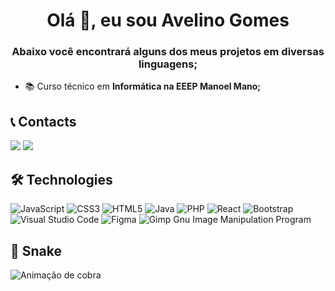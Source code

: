 ### 
<h1 align="center">Olá 👋, eu sou Avelino Gomes</h1>
<h3 align="center">Abaixo você encontrará alguns dos meus projetos em diversas linguagens; </h3>

- 📚 Curso técnico em **Informática na EEEP Manoel Mano;**


## 📞 Contacts
<div> <a href="https://instagram.com/avelinolima_?igshid=Zjc2ZTc4Nzk="><img src="https://img.shields.io/badge/-Instagram-%23E4405F?style=for-the-badge&logo=instagram&logoColor=white"></a>
  <a href = "mailto:gomesavelino2020@gmail.com"><img src="https://img.shields.io/badge/-Gmail-%23333?style=for-the-badge&logo=gmail&logoColor=white"  target="_blank" rel="noopener noreferrer"></a>

## 🛠 Technologies
![JavaScript](https://img.shields.io/badge/javascript-%23323330.svg?style=for-the-badge&logo=javascript&logoColor=%23F7DF1E) 
![CSS3](https://img.shields.io/badge/css3-%231572B6.svg?style=for-the-badge&logo=css3&logoColor=white) 
![HTML5](https://img.shields.io/badge/html5-%23E34F26.svg?style=for-the-badge&logo=html5&logoColor=white) 
![Java](https://img.shields.io/badge/java-%23ED8B00.svg?style=for-the-badge&logo=java&logoColor=white) 
![PHP](https://img.shields.io/badge/php-%23777BB4.svg?style=for-the-badge&logo=php&logoColor=white) 
![React](https://img.shields.io/badge/react-%2320232a.svg?style=for-the-badge&logo=react&logoColor=%2361DAFB)
![Bootstrap](https://img.shields.io/badge/bootstrap-%23563D7C.svg?style=for-the-badge&logo=bootstrap&logoColor=white) 	
![Visual Studio Code](https://img.shields.io/badge/Visual%20Studio%20Code-0078d7.svg?style=for-the-badge&logo=visual-studio-code&logoColor=white)
![Figma](https://img.shields.io/badge/figma-%23F24E1E.svg?style=for-the-badge&logo=figma&logoColor=white) 
![Gimp Gnu Image Manipulation Program](https://img.shields.io/badge/Gimp-657D8B?style=for-the-badge&logo=gimp&logoColor=FFFFFF)

  
## 🐍 Snake
![ Animação de cobra ](https://github.com/RobertMiguel/RobertMiguel/blob/output/github-contribution-grid-snake.svg)
